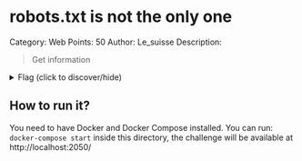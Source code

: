 # robots.txt is not the only one
Category: Web
Points: 50
Author: Le_suisse
Description:
> Get information

<details>
    <summary>Flag (click to discover/hide)</summary>
    <p>GH16{keep_data_hidden}</p>
</details>

## How to run it?
You need to have Docker and Docker Compose installed.
You can run: ``docker-compose start`` inside this directory, the challenge will
be available at http://localhost:2050/
